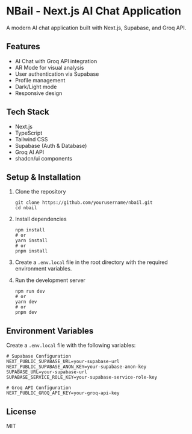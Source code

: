 # NBail - Next.js AI Chat Application

A modern AI chat application built with Next.js, Supabase, and Groq API.

## Features

- AI Chat with Groq API integration
- AR Mode for visual analysis
- User authentication via Supabase
- Profile management
- Dark/Light mode
- Responsive design

## Tech Stack

- Next.js
- TypeScript
- Tailwind CSS
- Supabase (Auth & Database)
- Groq AI API
- shadcn/ui components

## Setup & Installation

1. Clone the repository
   ```
   git clone https://github.com/yourusername/nbail.git
   cd nbail
   ```

2. Install dependencies
   ```
   npm install
   # or
   yarn install
   # or
   pnpm install
   ```

3. Create a `.env.local` file in the root directory with the required environment variables.

4. Run the development server
   ```
   npm run dev
   # or
   yarn dev
   # or
   pnpm dev
   ```

## Environment Variables

Create a `.env.local` file with the following variables:

```
# Supabase Configuration
NEXT_PUBLIC_SUPABASE_URL=your-supabase-url
NEXT_PUBLIC_SUPABASE_ANON_KEY=your-supabase-anon-key
SUPABASE_URL=your-supabase-url
SUPABASE_SERVICE_ROLE_KEY=your-supabase-service-role-key

# Groq API Configuration
NEXT_PUBLIC_GROQ_API_KEY=your-groq-api-key
```

## License

MIT

